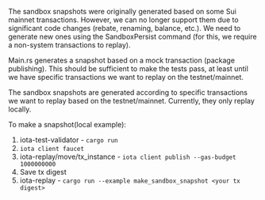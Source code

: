 The sandbox snapshots were originally generated based on some Sui mainnet transactions.
However, we can no longer support them due to significant code changes (rebate, renaming, balance, etc.).
We need to generate new ones using the SandboxPersist command (for this, we require a non-system transactions to replay).

Main.rs generates a snapshot based on a mock transaction (package publishing). This should be sufficient to make the tests pass, at least until we have specific transactions we want to replay on the testnet/mainnet.


The sandbox snapshots are generated according to specific transactions we want to replay based on the testnet/mainnet. 
Currently, they only replay locally.


To make a snapshot(local example):

1. iota-test-validator - `cargo run`
2. `iota client faucet`
3. iota-replay/move/tx_instance - `iota client publish --gas-budget 1000000000`
4. Save tx digest 
5. iota-replay - `cargo run --example make_sandbox_snapshot <your tx digest>`